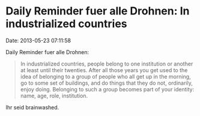 Daily Reminder fuer alle Drohnen: In industrialized countries
=============================================================

Date: 2013-05-23 07:11:58

Daily Reminder fuer alle Drohnen:

> In industrialized countries, people belong to one institution or
> another at least until their twenties. After all those years you get
> used to the idea of belonging to a group of people who all get up in
> the morning, go to some set of buildings, and do things that they do
> not, ordinarily, enjoy doing. Belonging to such a group becomes part
> of your identity: name, age, role, institution.

Ihr seid brainwashed.
